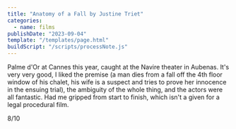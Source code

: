 ```yaml
---
title: "Anatomy of a Fall by Justine Triet"
categories:
  - name: films
publishDate: "2023-09-04"
template: "/templates/page.html"
buildScript: "/scripts/processNote.js"
---
```


Palme d'Or at Cannes this year, caught at the Navire theater in Aubenas. It's very very good, I liked the premise (a man dies from a fall off the 4th floor window of his chalet, his wife is a suspect and tries to prove her innocence in the ensuing trial), the ambiguity of the whole thing, and the actors were all fantastic. Had me gripped from start to finish, which isn't a given for a legal procedural film.

8/10

